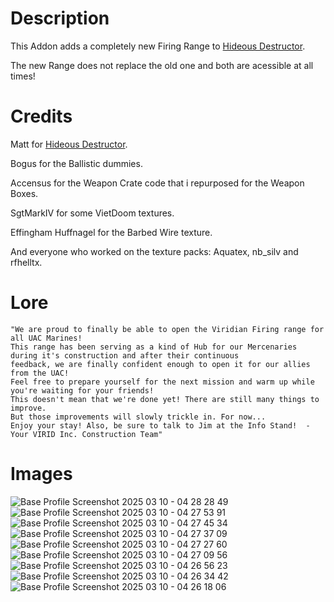 # Description
This Addon adds a completely new Firing Range to [Hideous Destructor](https://codeberg.org/mc776/HideousDestructor). 

The new Range does not replace the old one and both are acessible at all times!


# Credits
Matt for [Hideous Destructor](https://codeberg.org/mc776/HideousDestructor).

Bogus for the Ballistic dummies.

Accensus for the Weapon Crate code that i repurposed for the Weapon Boxes.

SgtMarkIV for some VietDoom textures.

Effingham Huffnagel for the Barbed Wire texture.

And everyone who worked on the texture packs: Aquatex, nb_silv and rfhelltx.


# Lore

    "We are proud to finally be able to open the Viridian Firing range for all UAC Marines!
    This range has been serving as a kind of Hub for our Mercenaries during it's construction and after their continuous 
    feedback, we are finally confident enough to open it for our allies from the UAC!
    Feel free to prepare yourself for the next mission and warm up while you're waiting for your friends!
    This doesn't mean that we're done yet! There are still many things to improve.
    But those improvements will slowly trickle in. For now...
    Enjoy your stay! Also, be sure to talk to Jim at the Info Stand!  -Your VIRID Inc. Construction Team"

# Images

![Base Profile Screenshot 2025 03 10 - 04 28 28 49](https://github.com/user-attachments/assets/aff71af7-1204-4ced-a07c-1cf61ecc6dae)
![Base Profile Screenshot 2025 03 10 - 04 27 53 91](https://github.com/user-attachments/assets/6548068f-84e0-47aa-b03b-ba2a4a5aabda)
![Base Profile Screenshot 2025 03 10 - 04 27 45 34](https://github.com/user-attachments/assets/ad179506-4100-4adf-9a5c-236fe9c58aec)
![Base Profile Screenshot 2025 03 10 - 04 27 37 09](https://github.com/user-attachments/assets/7761dfc4-5949-499a-bd02-075071f28e79)
![Base Profile Screenshot 2025 03 10 - 04 27 27 60](https://github.com/user-attachments/assets/999948a3-80cc-4a6a-a366-c8ef172c09b3)
![Base Profile Screenshot 2025 03 10 - 04 27 09 56](https://github.com/user-attachments/assets/0fd780ee-e557-424f-a705-82e5f1396e3c)
![Base Profile Screenshot 2025 03 10 - 04 26 56 23](https://github.com/user-attachments/assets/20aebf23-afee-4e82-b746-dc5b2be15c9c)
![Base Profile Screenshot 2025 03 10 - 04 26 34 42](https://github.com/user-attachments/assets/5df2f11f-0cf2-4f74-a80b-f7a6463b5f62)
![Base Profile Screenshot 2025 03 10 - 04 26 18 06](https://github.com/user-attachments/assets/6fb56ddb-165a-49a5-80e2-3bd39876ee71)
